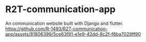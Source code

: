 # R2T-communication-app
An communication website built with Django and flutter.
https://github.com/R-1493/R2T-communication-app/assets/81806399/5ce63f91-e1e9-42dd-8c2f-f6ba7029ff90

